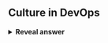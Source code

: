 ## Culture in DevOps&nbsp;
<details>
<summary><b>Reveal answer</b></summary>
<ul><li>Everyone should work together with <b>shared values </b>(same goals)<b>.</b></li><li>Helps prevent or resolve conflicts</li><li>Blamelessness: focus on Organisiational learning</li></ul>
</details>
